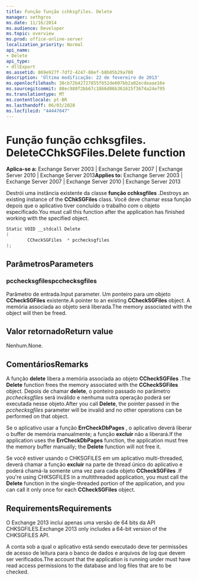```yaml
---
title: Função função cchksgfiles. Delete
manager: sethgros
ms.date: 11/16/2014
ms.audience: Developer
ms.topic: overview
ms.prod: office-online-server
localization_priority: Normal
api_name:
- Delete
api_type:
- dllExport
ms.assetid: 869e927f-7df2-4247-88ef-b8b05b29a700
description: 'Última modificação: 22 de fevereiro de 2013'
ms.openlocfilehash: 38cb72b42727855f652de607bb2a02ecdeaae16e
ms.sourcegitcommit: 88ec988f2bb67c1866d06b361615f3674a24e795
ms.translationtype: MT
ms.contentlocale: pt-BR
ms.lasthandoff: 06/03/2020
ms.locfileid: "44447047"
---
```

# <a name="cchksgfilesdelete-function"></a><span data-ttu-id="68ac8-103">Função função cchksgfiles. Delete</span><span class="sxs-lookup"><span data-stu-id="68ac8-103">CChkSGFiles.Delete function</span></span>

<span data-ttu-id="68ac8-104">**Aplica-se a:** Exchange Server 2003 | Exchange Server 2007 | Exchange Server 2010 | Exchange Server 2013</span><span class="sxs-lookup"><span data-stu-id="68ac8-104">**Applies to:** Exchange Server 2003 | Exchange Server 2007 | Exchange Server 2010 | Exchange Server 2013</span></span>
  
<span data-ttu-id="68ac8-105">Destrói uma instância existente da classe **função cchksgfiles** .</span><span class="sxs-lookup"><span data-stu-id="68ac8-105">Destroys an existing instance of the **CChkSGFiles** class.</span></span> <span data-ttu-id="68ac8-106">Você deve chamar essa função depois que o aplicativo tiver concluído o trabalho com o objeto especificado.</span><span class="sxs-lookup"><span data-stu-id="68ac8-106">You must call this function after the application has finished working with the specified object.</span></span> 
  
```cs
Static VOID __stdcall Delete 
(
        CCheckSGFiles  * pcchecksgfiles
);

```

## <a name="parameters"></a><span data-ttu-id="68ac8-107">Parâmetros</span><span class="sxs-lookup"><span data-stu-id="68ac8-107">Parameters</span></span>

### <a name="pcchecksgfiles"></a><span data-ttu-id="68ac8-108">pcchecksgfiles</span><span class="sxs-lookup"><span data-stu-id="68ac8-108">pcchecksgfiles</span></span> 
  
<span data-ttu-id="68ac8-109">Parâmetro de entrada.</span><span class="sxs-lookup"><span data-stu-id="68ac8-109">Input parameter.</span></span> <span data-ttu-id="68ac8-110">Um ponteiro para um objeto **CCheckSGFiles** existente.</span><span class="sxs-lookup"><span data-stu-id="68ac8-110">A pointer to an existing **CCheckSGFiles** object.</span></span> <span data-ttu-id="68ac8-111">A memória associada ao objeto será liberada.</span><span class="sxs-lookup"><span data-stu-id="68ac8-111">The memory associated with the object will then be freed.</span></span> 
    
## <a name="return-value"></a><span data-ttu-id="68ac8-112">Valor retornado</span><span class="sxs-lookup"><span data-stu-id="68ac8-112">Return value</span></span>

<span data-ttu-id="68ac8-113">Nenhum.</span><span class="sxs-lookup"><span data-stu-id="68ac8-113">None.</span></span>
  
## <a name="remarks"></a><span data-ttu-id="68ac8-114">Comentários</span><span class="sxs-lookup"><span data-stu-id="68ac8-114">Remarks</span></span>

<span data-ttu-id="68ac8-115">A função **delete** libera a memória associada ao objeto **CCheckSGFiles** .</span><span class="sxs-lookup"><span data-stu-id="68ac8-115">The **Delete** function frees the memory associated with the **CCheckSGFiles** object.</span></span> <span data-ttu-id="68ac8-116">Depois de chamar **delete**, o ponteiro passado no parâmetro *pcchecksgfiles* será inválido e nenhuma outra operação poderá ser executada nesse objeto.</span><span class="sxs-lookup"><span data-stu-id="68ac8-116">After you call **Delete**, the pointer passed in the  *pcchecksgfiles*  parameter will be invalid and no other operations can be performed on that object.</span></span> 
  
<span data-ttu-id="68ac8-117">Se o aplicativo usar a função **ErrCheckDbPages** , o aplicativo deverá liberar o buffer de memória manualmente; a função **excluir** não a liberará.</span><span class="sxs-lookup"><span data-stu-id="68ac8-117">If the application uses the **ErrCheckDbPages** function, the application must free the memory buffer manually; the **Delete** function will not free it.</span></span> 
  
<span data-ttu-id="68ac8-118">Se você estiver usando o CHKSGFILES em um aplicativo multi-threaded, deverá chamar a função **excluir** na parte de thread único do aplicativo e poderá chamá-la somente uma vez para cada objeto **CCheckSGFiles** .</span><span class="sxs-lookup"><span data-stu-id="68ac8-118">If you're using CHKSGFILES in a multithreaded application, you must call the **Delete** function in the single-threaded portion of the application, and you can call it only once for each **CCheckSGFiles** object.</span></span> 
  
## <a name="requirements"></a><span data-ttu-id="68ac8-119">Requirements</span><span class="sxs-lookup"><span data-stu-id="68ac8-119">Requirements</span></span>

<span data-ttu-id="68ac8-120">O Exchange 2013 inclui apenas uma versão de 64 bits da API CHKSGFILES.</span><span class="sxs-lookup"><span data-stu-id="68ac8-120">Exchange 2013 only includes a 64-bit version of the CHKSGFILES API.</span></span>
  
<span data-ttu-id="68ac8-121">A conta sob a qual o aplicativo está sendo executado deve ter permissões de acesso de leitura para o banco de dados e arquivos de log que devem ser verificados.</span><span class="sxs-lookup"><span data-stu-id="68ac8-121">The account that the application is running under must have read access permissions to the database and log files that are to be checked.</span></span>
  

